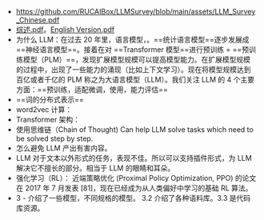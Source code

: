 - https://github.com/RUCAIBox/LLMSurvey/blob/main/assets/LLM_Survey_Chinese.pdf
- [综述.pdf](note/files/LLM_Survey_Chinese.pdf)。[English Version.pdf](note/files/English%20Version、.pdf)
- 为什么 LLM：在过去 20 年里，语言模型，。==统计语言模型==逐步发展成==神经语言模型==。接着在对 ==Transformer 模型==进行预训练 =  ==预训练模型（PLM）==，发现扩展模型规模可以提高模型能力。在扩展模型规模的过程中，出现了一些能力的涌现（比如上下文学习）。现在将模型规模达到百亿或者千亿的 PLM 称之为大语言模型（LLM）。我们关注 LLM 的 4 个主要方面：==预训练，适配微调，使用，能力评估==
- ==词的分布式表示== 
- word2vec 计算：
- Transformer 架构：
- 使用思维链（Chain of Thought) Can help LLM solve tasks which need to be solved step by step.
- 怎么避免 LLM 产出有害内容。
- LLM 对于文本以外形式的任务，表现不佳。所以可以支持插件形式，为 LLM 解决它不擅长的部分。相当于 LLM 的眼睛和耳朵。
- 强化学习（RL）： 近端策略优化 (Proximal Policy Optimization, PPO) 的论文在 2017 年 7 月发表 [81]，现在已经成为从人类偏好中学习的基础 RL 算法。
- 3 - 介绍了一些模型，不同规格的模型。 3.2 介绍了各种语料库。3.3 是代码库资源。
